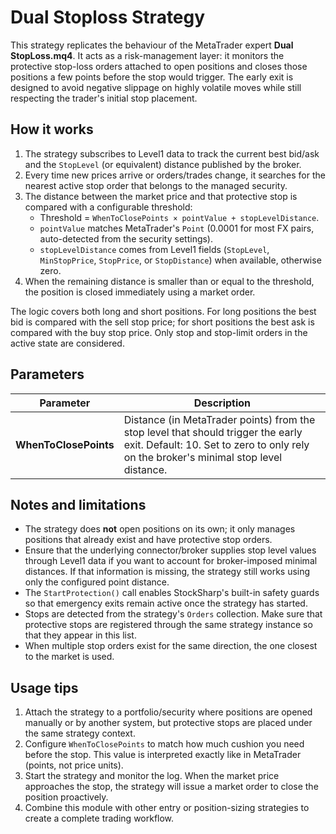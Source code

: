 # Dual Stoploss Strategy

This strategy replicates the behaviour of the MetaTrader expert **Dual StopLoss.mq4**. It acts as a risk-management layer: it monitors the protective stop-loss orders attached to open positions and closes those positions a few points before the stop would trigger. The early exit is designed to avoid negative slippage on highly volatile moves while still respecting the trader's initial stop placement.

## How it works

1. The strategy subscribes to Level1 data to track the current best bid/ask and the `StopLevel` (or equivalent) distance published by the broker.
2. Every time new prices arrive or orders/trades change, it searches for the nearest active stop order that belongs to the managed security.
3. The distance between the market price and that protective stop is compared with a configurable threshold:
   - Threshold = `WhenToClosePoints × pointValue + stopLevelDistance`.
   - `pointValue` matches MetaTrader's `Point` (0.0001 for most FX pairs, auto-detected from the security settings).
   - `stopLevelDistance` comes from Level1 fields (`StopLevel`, `MinStopPrice`, `StopPrice`, or `StopDistance`) when available, otherwise zero.
4. When the remaining distance is smaller than or equal to the threshold, the position is closed immediately using a market order.

The logic covers both long and short positions. For long positions the best bid is compared with the sell stop price; for short positions the best ask is compared with the buy stop price. Only stop and stop-limit orders in the active state are considered.

## Parameters

| Parameter | Description |
|-----------|-------------|
| **WhenToClosePoints** | Distance (in MetaTrader points) from the stop level that should trigger the early exit. Default: 10. Set to zero to only rely on the broker's minimal stop level distance. |

## Notes and limitations

- The strategy does **not** open positions on its own; it only manages positions that already exist and have protective stop orders.
- Ensure that the underlying connector/broker supplies stop level values through Level1 data if you want to account for broker-imposed minimal distances. If that information is missing, the strategy still works using only the configured point distance.
- The `StartProtection()` call enables StockSharp's built-in safety guards so that emergency exits remain active once the strategy has started.
- Stops are detected from the strategy's `Orders` collection. Make sure that protective stops are registered through the same strategy instance so that they appear in this list.
- When multiple stop orders exist for the same direction, the one closest to the market is used.

## Usage tips

1. Attach the strategy to a portfolio/security where positions are opened manually or by another system, but protective stops are placed under the same strategy context.
2. Configure `WhenToClosePoints` to match how much cushion you need before the stop. This value is interpreted exactly like in MetaTrader (points, not price units).
3. Start the strategy and monitor the log. When the market price approaches the stop, the strategy will issue a market order to close the position proactively.
4. Combine this module with other entry or position-sizing strategies to create a complete trading workflow.
